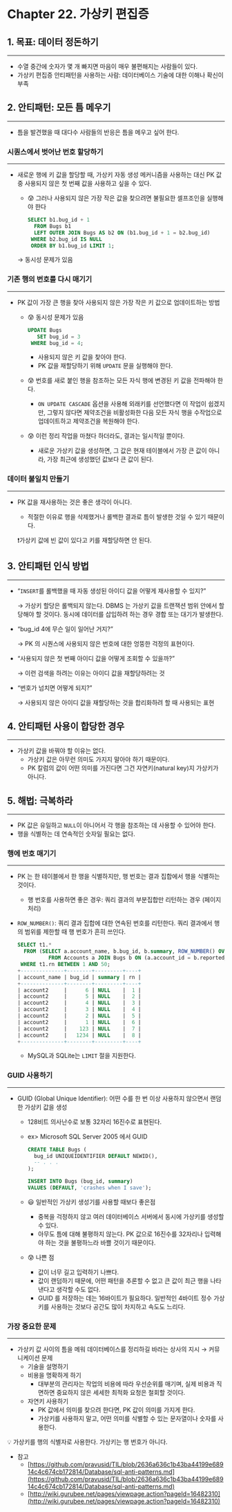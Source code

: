 # Chapter 22. 가상키 편집증

## 1. 목표: 데이터 정돈하기

---

- 수열 중간에 숫자가 몇 개 빠지면 마음이 매우 불편해지는 사람들이 있다.
- 가상키 편집증 안티패턴을 사용하는 사람: 데이터베이스 기술에 대한 이해나 확신이 부족

## 2. 안티패턴: 모든 틈 메우기

---

- 틈을 발견했을 때 대다수 사람들의 반응은 틈을 메우고 싶어 한다.

### 시퀀스에서 벗어난 번호 할당하기

---

- 새로운 행에 키 값을 할당할 때, 가상키 자동 생성 메커니즘을 사용하는 대신 PK 값 중 사용되지 않은 첫 번째 값을 사용하고 싶을 수 있다.
    - 😰 그러나 사용되지 않은 가장 작은 값을 찾으려면 불필요한 셀프조인을 실행해야 한다
        
        ```sql
        SELECT b1.bug_id + 1
          FROM Bugs b1
          LEFT OUTER JOIN Bugs AS b2 ON (b1.bug_id + 1 = b2.bug_id)
         WHERE b2.bug_id IS NULL
         ORDER BY b1.bug_id LIMIT 1;
        ```
        
    
    → 동시성 문제가 있음
    

### 기존 행의 번호를 다시 매기기

---

- PK 값이 가장 큰 행을 찾아 사용되지 않은 가장 작은 키 값으로 업데이트하는 방법
    - 😰 동시성 문제가 있음
        
        ```sql
        UPDATE Bugs
           SET bug_id = 3
         WHERE bug_id = 4;
        ```
        
        - 사용되지 않은 키 값을 찾아야 한다.
        - PK 값을 재할당하기 위해 `UPDATE` 문을 실행해야 한다.
    - 😰 번호를 새로 붙인 행을 참조하는 모든 자식 행에 변경된 키 값을 전파해야 한다.
        - `ON UPDATE CASCADE` 옵션을 사용해 외래키를 선언했다면 이 작업이 쉽겠지만, 그렇지 않다면 제약조건을 비활성화한 다음 모든 자식 행을 수작업으로 업데이트하고 제약조건을 복원해야 한다.
    - 😰 이런 정리 작업을 마쳤다 하더라도, 결과는 일시적일 뿐이다.
        - 새로운 가상키 값을 생성하면, 그 값은 현재 테이블에서 가장 큰 값이 아니라, 가장 최근에 생성했던 값보다 큰 값이 된다.

### 데이터 불일치 만들기

---

- PK 값을 재사용하는 것은 좋은 생각이 아니다.
    - 적절한 이유로 행을 삭제했거나 롤백한 결과로 틈이 발생한 것일 수 있기 때문이다.
    
    ❗가상키 값에 빈 값이 있다고 키를 재할당하면 안 된다.
    

## 3. 안티패턴 인식 방법

---

- “`INSERT`를 롤백했을 때 자동 생성된 아이디 값을 어떻게 재사용할 수 있지?”
    
    → 가상키 할당은 롤백되지 않는다. DBMS 는 가상키 값을 트랜잭션 범위 안에서 할당해야 할 것이다. 동시에 데이터를 삽입하려 하는 경우 경합 또는 대기가 발생한다.
    
- “bug_id 4에 무슨 일이 일어난 거지?”
    
    → PK 의 시퀀스에 사용되지 않은 번호에 대한 엉뚱한 걱정의 표현이다.
    
- “사용되지 않은 첫 번째 아이디 값을 어떻게 조회할 수 있을까?”
    
    → 이런 검색을 하려는 이유는 아이디 값을 재할당하려는 것
    
- “번호가 넘치면 어떻게 되지?”
    
    → 사용되지 않은 아이디 값을 재할당하는 것을 합리화하려 할 때 사용되는 표현
    

## 4. 안티패턴 사용이 합당한 경우

---

- 가상키 값을 바꿔야 할 이유는 없다.
    - 가상키 값은 아무런 의미도 가지지 말아야 하기 때문이다.
    - PK 칼럼의 값이 어떤 의미를 가진다면 그건 자연키(natural key)지 가상키가 아니다.

## 5. 해법: 극복하라

---

- PK 값은 유일하고 `NULL`이 아니어서 각 행을 참조하는 데 사용할 수 있어야 한다.
- 행을 식별하는 데 연속적인 숫자일 필요는 없다.

### 행에 번호 매기기

---

- PK 는 한 테이블에서 한 행을 식별하지만, 행 번호는 결과 집합에서 행을 식별하는 것이다.
    - 행 번호를 사용하면 좋은 경우: 쿼리 결과의 부분집합만 리턴하는 경우 (페이지 처리)
- `ROW_NUMBER()`: 쿼리 결과 집합에 대한 연속된 번호를 리턴한다. 쿼리 결과에서 행의 범위를 제한할 때 행 번호가 흔히 쓰인다.
    
    ```sql
    SELECT t1.*
      FROM (SELECT a.account_name, b.bug_id, b.summary, ROW_NUMBER() OVER (ORDER BY a.account_name, b.date_reported) AS rn
              FROM Accounts a JOIN Bugs b ON (a.account_id = b.reported_by)) AS t1
     WHERE t1.rn BETWEEN 1 AND 50;
    +--------------+--------+---------+----+
    | account_name | bug_id | summary | rn |
    +--------------+--------+---------+----+
    | account2     |      6 | NULL    |  1 |
    | account2     |      5 | NULL    |  2 |
    | account2     |      4 | NULL    |  3 |
    | account2     |      3 | NULL    |  4 |
    | account2     |      2 | NULL    |  5 |
    | account2     |      1 | NULL    |  6 |
    | account2     |    123 | NULL    |  7 |
    | account2     |   1234 | NULL    |  8 |
    +--------------+--------+---------+----+
    ```
    
    - MySQL과 SQLite는 `LIMIT` 절을 지원한다.

### GUID 사용하기

---

- GUID (Global Unique Identifier): 어떤 수를 한 번 이상 사용하지 않으면서 랜덤한 가상키 값을 생성
    - 128비트 의사난수로 보통 32자리 16진수로 표현된다.
    - ex> Microsoft SQL Server 2005 에서 GUID
        
        ```sql
        CREATE TABLE Bugs (
          bug_id UNIQUEIDENTIFIER DEFAULT NEWID(),
          -- . . .
        );
        
        INSERT INTO Bugs (bug_id, summary)
        VALUES (DEFAULT, 'crashes when I save');
        ```
        
    - 😃 일반적인 가상키 생성기를 사용할 때보다 좋은점
        - 중복을 걱정하지 않고 여러 데이터베이스 서버에서 동시에 가상키를 생성할 수 있다.
        - 아무도 틈에 대해 불평하지 않는다. PK 값으로 16진수를 32자리나 입력해야 하는 것을 불평하느라 바쁠 것이기 때문이다.
    - 😰 나쁜 점
        - 값이 너무 길고 입력하기 나쁘다.
        - 값이 랜덤하기 때문에, 어떤 패턴을 추론할 수 없고 큰 값이 최근 행을 나타낸다고 생각할 수도 없다.
        - GUID 를 저장하는 데는 16바이트가 필요하다. 일반적인 4바이트 정수 가상키를 사용하는 것보다 공간도 많이 차지하고 속도도 느리다.

### 가장 중요한 문제

---

- 가상키 값 사이의 틈을 메워 데이터베이스를 정리하길 바라는 상사의 지시 → 커뮤니케이션 문제
    - 기술을 설명하기
    - 비용을 명확하게 하기
        - 대부분의 관리자는 작업의 비용에 따라 우선순위를 매기며, 실제 비용과 직면하면 중요하지 않은 세세한 최적화 요청은 철회할 것이다.
    - 자연키 사용하기
        - PK 값에서 의미를 찾으려 한다면, PK 값이 의미를 가지게 한다.
        - 가상키를 사용하지 말고, 어떤 의미를 식별할 수 있는 문자열이나 숫자를 사용한다.

<aside>
💡 가상키를 행의 식별자로 사용한다. 가상키는 행 번호가 아니다.

</aside>

- 참고
    - [https://github.com/pravusid/TIL/blob/2636a636c1b43ba44199e68914c4c674cb172814/Database/sql-anti-patterns.md](https://github.com/pravusid/TIL/blob/2636a636c1b43ba44199e68914c4c674cb172814/Database/sql-anti-patterns.md)
    - [http://wiki.gurubee.net/pages/viewpage.action?pageId=16482310](http://wiki.gurubee.net/pages/viewpage.action?pageId=16482310)